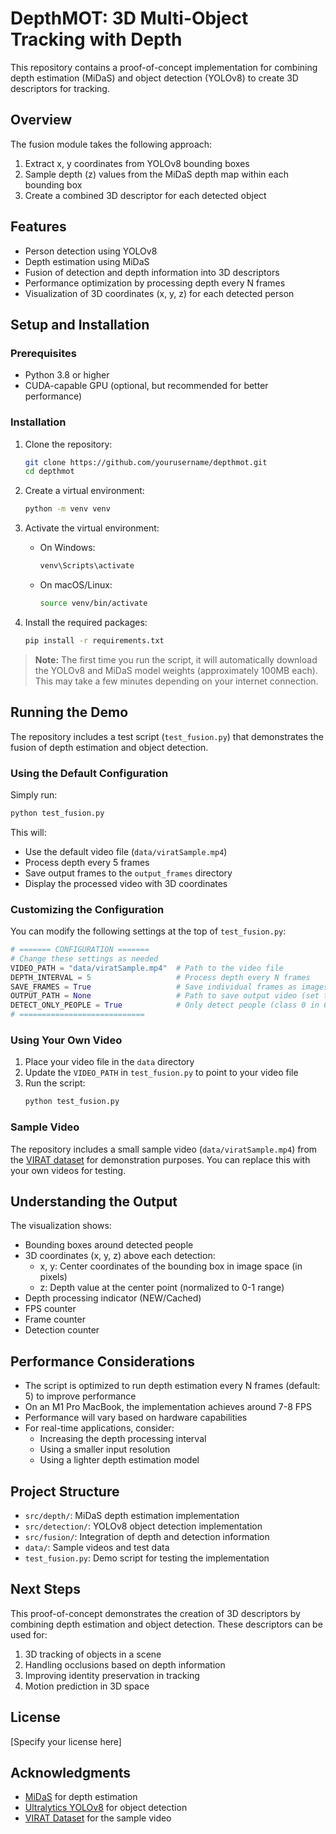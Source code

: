 # DepthMOT: 3D Multi-Object Tracking with Depth

This repository contains a proof-of-concept implementation for combining depth estimation (MiDaS) and object detection (YOLOv8) to create 3D descriptors for tracking.

## Overview

The fusion module takes the following approach:
1. Extract x, y coordinates from YOLOv8 bounding boxes
2. Sample depth (z) values from the MiDaS depth map within each bounding box
3. Create a combined 3D descriptor for each detected object

## Features

- Person detection using YOLOv8
- Depth estimation using MiDaS
- Fusion of detection and depth information into 3D descriptors
- Performance optimization by processing depth every N frames
- Visualization of 3D coordinates (x, y, z) for each detected person

## Setup and Installation

### Prerequisites

- Python 3.8 or higher
- CUDA-capable GPU (optional, but recommended for better performance)

### Installation

1. Clone the repository:
   ```bash
   git clone https://github.com/yourusername/depthmot.git
   cd depthmot
   ```

2. Create a virtual environment:
   ```bash
   python -m venv venv
   ```

3. Activate the virtual environment:
   - On Windows:
     ```bash
     venv\Scripts\activate
     ```
   - On macOS/Linux:
     ```bash
     source venv/bin/activate
     ```

4. Install the required packages:
   ```bash
   pip install -r requirements.txt
   ```

> **Note:** The first time you run the script, it will automatically download the YOLOv8 and MiDaS model weights (approximately 100MB each). This may take a few minutes depending on your internet connection.

## Running the Demo

The repository includes a test script (`test_fusion.py`) that demonstrates the fusion of depth estimation and object detection.

### Using the Default Configuration

Simply run:
```bash
python test_fusion.py
```

This will:
- Use the default video file (`data/viratSample.mp4`)
- Process depth every 5 frames
- Save output frames to the `output_frames` directory
- Display the processed video with 3D coordinates

### Customizing the Configuration

You can modify the following settings at the top of `test_fusion.py`:

```python
# ======= CONFIGURATION =======
# Change these settings as needed
VIDEO_PATH = "data/viratSample.mp4"  # Path to the video file
DEPTH_INTERVAL = 5                   # Process depth every N frames
SAVE_FRAMES = True                   # Save individual frames as images
OUTPUT_PATH = None                   # Path to save output video (set to None to disable)
DETECT_ONLY_PEOPLE = True            # Only detect people (class 0 in COCO dataset)
# ============================
```

### Using Your Own Video

1. Place your video file in the `data` directory
2. Update the `VIDEO_PATH` in `test_fusion.py` to point to your video file
3. Run the script:
   ```bash
   python test_fusion.py
   ```

### Sample Video

The repository includes a small sample video (`data/viratSample.mp4`) from the [VIRAT dataset](https://viratdata.org/) for demonstration purposes. You can replace this with your own videos for testing.

## Understanding the Output

The visualization shows:
- Bounding boxes around detected people
- 3D coordinates (x, y, z) above each detection:
  - x, y: Center coordinates of the bounding box in image space (in pixels)
  - z: Depth value at the center point (normalized to 0-1 range)
- Depth processing indicator (NEW/Cached)
- FPS counter
- Frame counter
- Detection counter

## Performance Considerations

- The script is optimized to run depth estimation every N frames (default: 5) to improve performance
- On an M1 Pro MacBook, the implementation achieves around 7-8 FPS
- Performance will vary based on hardware capabilities
- For real-time applications, consider:
  - Increasing the depth processing interval
  - Using a smaller input resolution
  - Using a lighter depth estimation model

## Project Structure

- `src/depth/`: MiDaS depth estimation implementation
- `src/detection/`: YOLOv8 object detection implementation
- `src/fusion/`: Integration of depth and detection information
- `data/`: Sample videos and test data
- `test_fusion.py`: Demo script for testing the implementation

## Next Steps

This proof-of-concept demonstrates the creation of 3D descriptors by combining depth estimation and object detection. These descriptors can be used for:

1. 3D tracking of objects in a scene
2. Handling occlusions based on depth information
3. Improving identity preservation in tracking
4. Motion prediction in 3D space

## License

[Specify your license here]

## Acknowledgments

- [MiDaS](https://github.com/isl-org/MiDaS) for depth estimation
- [Ultralytics YOLOv8](https://github.com/ultralytics/ultralytics) for object detection
- [VIRAT Dataset](https://viratdata.org/) for the sample video
